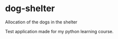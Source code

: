 # dog-shelter
Allocation of the dogs in the shelter

Test application made for my python learning course.

